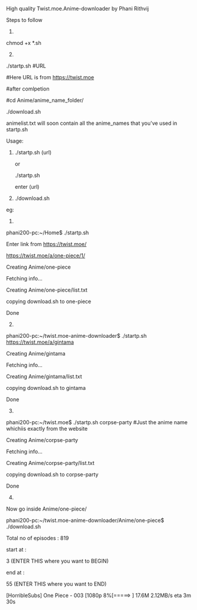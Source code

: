 High quality Twist.moe.Anime-downloader by Phani Rithvij

Steps to follow

1)

chmod +x *.sh


2)

./startp.sh #URL

#Here URL is from https://twist.moe

#after comlpetion

#cd Anime/anime_name_folder/

./download.sh 




animelist.txt will soon contain all the anime_names that you've used in startp.sh 




Usage:

1.	./startp.sh (url)
	
	or
	
	./startp.sh


	enter (url)

2.	./download.sh


eg:

1)

phani200-pc:~/Home$ ./startp.sh 

Enter link from https://twist.moe/

https://twist.moe/a/one-piece/1/

Creating Anime/one-piece

Fetching info...

Creating Anime/one-piece/list.txt

copying download.sh to one-piece

Done

2)

phani200-pc:~/twist.moe-anime-downloader$ ./startp.sh https://twist.moe/a/gintama

Creating Anime/gintama

Fetching info...

Creating Anime/gintama/list.txt

copying download.sh to gintama

Done

3)

phani200-pc:~/twist.moe$ ./startp.sh    corpse-party                              #Just the anime name whichiis exactly from the website

Creating Anime/corpse-party

Fetching info...

Creating Anime/corpse-party/list.txt

copying download.sh to corpse-party

Done


4)

Now go inside Anime/one-piece/

phani200-pc:~/twist.moe-anime-downloader/Anime/one-piece$ ./download.sh 

Total no of episodes : 819

start at :

3 (ENTER THIS where you want to BEGIN)

end at :

55 (ENTER THIS where you want to END)

[HorribleSubs] One Piece - 003 [1080p   8%[=====>                                       ]   17.6M   2.12MB/s    eta 3m 30s


